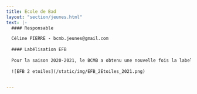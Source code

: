 ```yaml
---
title: Ecole de Bad
layout: "section/jeunes.html"
text: |-
  #### Responsable

  Céline PIERRE - bcmb.jeunes@gmail.com
  
  #### Labélisation EFB
  
  Pour la saison 2020-2021, le BCMB a obtenu une nouvelle fois la labellisation Deuxieme etoile de son Ecole de Badminton.
  
  ![EFB 2 etoiles](/static/img/EFB_2Etoiles_2021.png)
  

---
```

